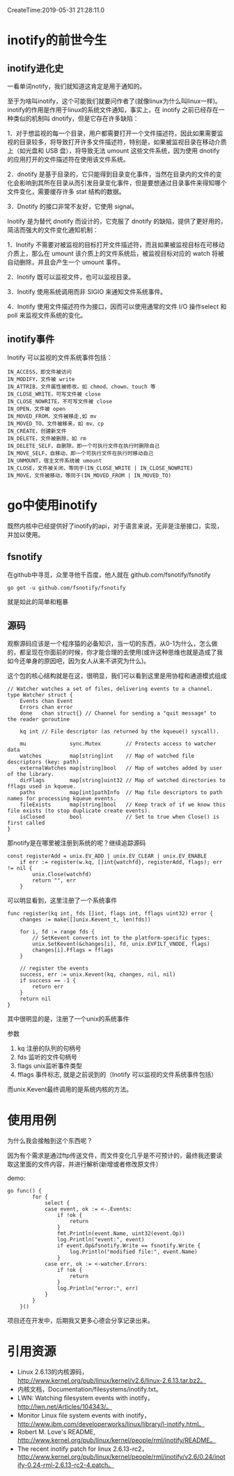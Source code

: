 CreateTime:2019-05-31 21:28:11.0

# inotify的前世今生

## inotify进化史

一看单词notify，我们就知道这肯定是用于通知的。

至于为啥叫inotify，这个可能我们就要问作者了(就像linux为什么叫linux一样)。inotify的作用是作用于linux的系统文件通知，事实上，在 inotify 之前已经存在一种类似的机制叫 dnotify，但是它存在许多缺陷：

1．对于想监视的每一个目录，用户都需要打开一个文件描述符，因此如果需要监视的目录较多，将导致打开许多文件描述符，特别是，如果被监视目录在移动介质上（如光盘和 USB 盘），将导致无法 umount 这些文件系统，因为使用 dnotify 的应用打开的文件描述符在使用该文件系统。

2．dnotify 是基于目录的，它只能得到目录变化事件，当然在目录内的文件的变化会影响到其所在目录从而引发目录变化事件，但是要想通过目录事件来得知哪个文件变化，需要缓存许多 stat 结构的数据。

3．Dnotify 的接口非常不友好，它使用 signal。

Inotify 是为替代 dnotify 而设计的，它克服了 dnotify 的缺陷，提供了更好用的，简洁而强大的文件变化通知机制：

1．Inotify 不需要对被监视的目标打开文件描述符，而且如果被监视目标在可移动介质上，那么在 umount 该介质上的文件系统后，被监视目标对应的 watch 将被自动删除，并且会产生一个 umount 事件。

2．Inotify 既可以监视文件，也可以监视目录。

3．Inotify 使用系统调用而非 SIGIO 来通知文件系统事件。

4．Inotify 使用文件描述符作为接口，因而可以使用通常的文件 I/O 操作select 和 poll 来监视文件系统的变化。

## inotify事件

Inotify 可以监视的文件系统事件包括：

```
IN_ACCESS，即文件被访问
IN_MODIFY，文件被 write
IN_ATTRIB，文件属性被修改，如 chmod、chown、touch 等
IN_CLOSE_WRITE，可写文件被 close
IN_CLOSE_NOWRITE，不可写文件被 close
IN_OPEN，文件被 open
IN_MOVED_FROM，文件被移走,如 mv
IN_MOVED_TO，文件被移来，如 mv、cp
IN_CREATE，创建新文件
IN_DELETE，文件被删除，如 rm
IN_DELETE_SELF，自删除，即一个可执行文件在执行时删除自己
IN_MOVE_SELF，自移动，即一个可执行文件在执行时移动自己
IN_UNMOUNT，宿主文件系统被 umount
IN_CLOSE，文件被关闭，等同于(IN_CLOSE_WRITE | IN_CLOSE_NOWRITE)
IN_MOVE，文件被移动，等同于(IN_MOVED_FROM | IN_MOVED_TO)
```

# go中使用inotify

既然内核中已经提供好了inotify的api，对于语言来说，无非是注册接口，实现，并加以使用。

## fsnotify

在github中寻觅，众里寻他千百度，他人就在 github.com/fsnotify/fsnotify

	go get -u github.com/fsnotify/fsnotify

就是如此的简单和粗暴

## 源码

观察源码应该是一个程序猿的必备知识，当一切的东西，从0-1为什么，怎么做的，都呈现在你面前的时候，你才能合理的去使用(或许这种思维也就是造成了我如今还单身的原因吧，因为女人从来不讲究为什么)。

这个包的核心结构就是在这，很明显，我们可以看到这里是用协程和通道模式组成
```
// Watcher watches a set of files, delivering events to a channel.
type Watcher struct {
	Events chan Event
	Errors chan error
	done   chan struct{} // Channel for sending a "quit message" to the reader goroutine

	kq int // File descriptor (as returned by the kqueue() syscall).

	mu              sync.Mutex        // Protects access to watcher data
	watches         map[string]int    // Map of watched file descriptors (key: path).
	externalWatches map[string]bool   // Map of watches added by user of the library.
	dirFlags        map[string]uint32 // Map of watched directories to fflags used in kqueue.
	paths           map[int]pathInfo  // Map file descriptors to path names for processing kqueue events.
	fileExists      map[string]bool   // Keep track of if we know this file exists (to stop duplicate create events).
	isClosed        bool              // Set to true when Close() is first called
}
```

那notify是在哪里被注册到系统的呢？继续追踪源码

```
const registerAdd = unix.EV_ADD | unix.EV_CLEAR | unix.EV_ENABLE
	if err := register(w.kq, []int{watchfd}, registerAdd, flags); err != nil {
		unix.Close(watchfd)
		return "", err
	}
```

可以明显看到，这里注册了一个系统事件
```
func register(kq int, fds []int, flags int, fflags uint32) error {
	changes := make([]unix.Kevent_t, len(fds))

	for i, fd := range fds {
		// SetKevent converts int to the platform-specific types:
		unix.SetKevent(&changes[i], fd, unix.EVFILT_VNODE, flags)
		changes[i].Fflags = fflags
	}

	// register the events
	success, err := unix.Kevent(kq, changes, nil, nil)
	if success == -1 {
		return err
	}
	return nil
}
```
其中很明显的是，注册了一个unix的系统事件

参数

1. kq 注册的队列的句柄号
2. fds 监听的文件句柄号
3. flags unix监听事件类型
4. fflags 事件标志, 就是之前说到的（Inotify 可以监视的文件系统事件包括）

而unix.Kevent最终调用的是系统内核的方法。

# 使用用例

为什么我会接触到这个东西呢？

因为有个需求是通过ftp传送文件，而文件变化几乎是不可预计的，最终我还要读取这里面的文件内容，并进行解析(新增或者修改原文件）

demo:
```
go func() {
        for {
            select {
            case event, ok := <-.Events:
                if !ok {
                    return
                }
                fmt.Println(event.Name, uint32(event.Op))
                log.Println("event:", event)
                if event.Op&fsnotify.Write == fsnotify.Write {
                    log.Println("modified file:", event.Name)
                }
            case err, ok := <-watcher.Errors:
                if !ok {
                    return
                }
                log.Println("error:", err)
            }
        }
    }()
```

项目还在开发中，后期我又更多心德会分享记录出来。

# 引用资源

- Linux 2.6.13的内核源码，http://www.kernel.org/pub/linux/kernel/v2.6/linux-2.6.13.tar.bz2。
- 内核文档，Documentation/filesystems/inotify.txt。
- LWN: Watching filesystem events with inotify，http://lwn.net/Articles/104343/。
- Monitor Linux file system events with inotify，http://www.ibm.com/developerworks/linux/library/l-inotify.html。
- Robert M. Love's README, http://www.kernel.org/pub/linux/kernel/people/rml/inotify/README。
- The recent inotify patch for linux 2.6.13-rc2，http://www.kernel.org/pub/linux/kernel/people/rml/inotify/v2.6/0.24/inotify-0.24-rml-2.6.13-rc2-4.patch。